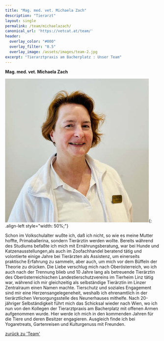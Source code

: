 ```yaml
---
title: "Mag. med. vet. Michaela Zach"
description: "Tierarzt"
layout: single
permalink: /team/michaelazach/
canonical_url: 'https://vetcat.at/team/'
header:
  overlay_color: "#000"
  overlay_filter: "0.5"
  overlay_image: /assets/images/team-2.jpg
excerpt: "Tierarztpraxis am Bacherplatz : Unser Team"
---
```


**Mag. med. vet. Michaela Zach**

![Mag. med. vet. Michaela Zach](/assets/images/michaela_large.jpg){: .align-left style="width: 50%;"}

Schon im Volkschulalter wußte ich, daß ich nicht, so wie es meine Mutter hoffte, Primaballerina, sondern Tierärztin werden wollte.
Bereits während des Studiums befaßte ich mich mit Ernährungsberatung, war bei Hunde und Katzenausstellungen,als auch im Zoofachhandel beratend tätig und volontierte einige Jahre bei Tierärzten als Assistenz, um einerseits praktische Erfahrung zu sammeln, aber auch, um mich vor dem Büffeln der Theorie zu drücken.
Die Liebe verschlug mich nach Oberösterreich, wo ich auch nach der Trennung blieb und 10 Jahre lang als betreuende Tierärztin des Oberösterreichischen Landestierschutzvereins im Tierheim Linz tätig war, während ich mir gleichzeitig als selbständige Tierärztin im Linzer Zentralraum einen Namen machte.
Tierschutz und soziales Engagement sind mir eine Herzensangelegeneheit, weshalb ich ehrenamtlich in der tierärztlichen Versorgungsstelle des Neunerhauses mithelfe.
Nach 20-jähriger Selbständigkeit führt mich das Schicksal wieder nach Wien, wo ich nun von den Kollegen der
Tierarztpraxis am Bacherplatz mit offenen Armen aufgenommen wurde. Hier werde ich mich in den kommenden Jahren für die Tiere und deren Besitzer engagieren.
Ausgleich finde ich bei Yogaretreats, Gartenreisen und Kulturgenuss mit Freunden.
 

[zurück zu 'Team'](/team/)
